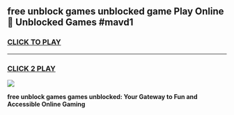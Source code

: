 
## free unblock games unblocked game Play Online 👋 Unblocked Games #mavd1
<h3>
<a href="https://premium.freeplayer.one?title=free_unblock_games&ref=21F">CLICK TO PLAY</a></h3>
<hr>

<h3>
<a href="https://premium.freeplayer.one?title=free_unblock_games&ref=21F">CLICK 2 PLAY</a>
  
</h3>

<a href="https://premium.freeplayer.one?title=free_unblock_games&ref=21F/"><img src="https://clearcache.store/games.png"></a>


**free unblock games games unblocked: Your Gateway to Fun and Accessible Online Gaming**
